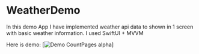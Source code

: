 # WeatherDemo
In this demo App I have implemented weather api data to shown in 1 screen with basic weather information. 
I used SwiftUI + MVVM

Here is demo:
[![Demo CountPages alpha](https://drive.google.com/file/d/1vEWLdlwJ8nYw4WUYl4KPs6AF-mFft6df/view?usp=share_link)]
